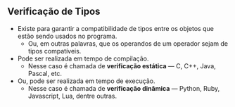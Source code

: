 ## Verificação de Tipos

- Existe para garantir a compatibilidade de tipos entre os objetos que estão sendo usados no programa.
    - Ou, em outras palavras, que os operandos de um operador sejam de tipos compatíveis.
- Pode ser realizada em tempo de compilação.
    - Nesse caso é chamada de **verificação estática** — C, C++, Java, Pascal, etc.
- Ou, pode ser realizada em tempo de execução.
    - Nesse caso é chamada de **verificação dinâmica** — Python, Ruby, Javascript, Lua, dentre outras.
